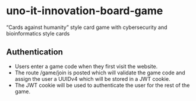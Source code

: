 # uno-it-innovation-board-game
“Cards against humanity” style card game with cybersecurity and bioinformatics style cards

## Authentication
- Users enter a game code when they first visit the website.
- The route /game/join is posted which will validate the game code and assign the user a UUIDv4 which will be stored in a JWT cookie.
- The JWT cookie will be used to authenticate the user for the rest of the game.